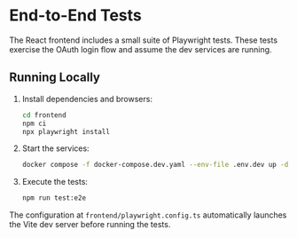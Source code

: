 # End-to-End Tests

The React frontend includes a small suite of Playwright tests.
These tests exercise the OAuth login flow and assume the dev services are running.

## Running Locally

1. Install dependencies and browsers:

   ```bash
   cd frontend
   npm ci
   npx playwright install
   ```

2. Start the services:

   ```bash
   docker compose -f docker-compose.dev.yaml --env-file .env.dev up -d
   ```

3. Execute the tests:

   ```bash
   npm run test:e2e
   ```

The configuration at `frontend/playwright.config.ts` automatically launches the Vite dev server before running the tests.
